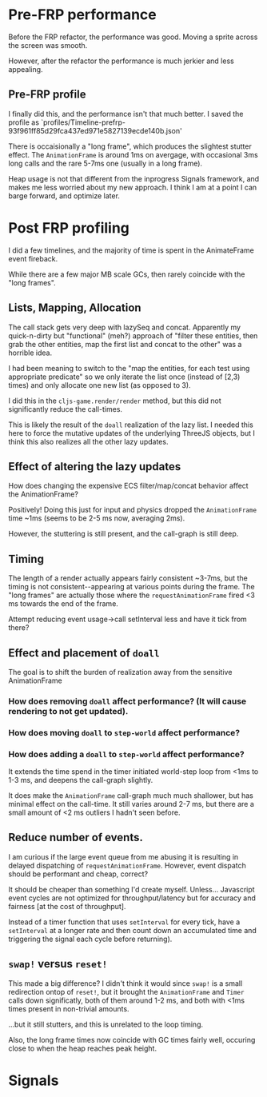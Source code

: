 # Pre-FRP performance

Before the FRP refactor, the performance was good. Moving a sprite across the screen was smooth.

However, after the refactor the performance is much jerkier and less appealing.

## Pre-FRP profile

I finally did this, and the performance isn't that much better. I saved the profile as `profiles/Timeline-prefrp-93f961ff85d29fca437ed971e5827139ecde140b.json'

There is occaisionally a "long frame", which produces the slightest stutter effect. The `AnimationFrame` is around 1ms on avergage, with occasional 3ms long calls and the rare 5-7ms one (usually in a long frame).

Heap usage is not that different from the inprogress Signals framework, and makes me less worried about my new approach. I think I am at a point I can barge forward, and optimize later.

# Post FRP profiling

I did a few timelines, and the majority of time is spent in the AnimateFrame event fireback.

While there are a few major MB scale GCs, then rarely coincide with the "long frames".

## Lists, Mapping, Allocation

The call stack gets very deep with lazySeq and concat. Apparently my quick-n-dirty but "functional" (meh?) approach of "filter these entities, then grab the other entities, map the first list and concat to the other" was a horrible idea.

I had been meaning to switch to the "map the entities, for each test using appropriate predicate" so we only iterate the list once (instead of [2,3) times) and only allocate one new list (as opposed to 3).

I did this in the `cljs-game.render/render` method, but this did not significantly reduce the call-times.

This is likely the result of the `doall` realization of the lazy list. I needed this here to force the mutative updates of the underlying ThreeJS objects, but I think this also realizes all the other lazy updates.

## Effect of altering the lazy updates

How does changing the expensive ECS filter/map/concat behavior affect the AnimationFrame?

Positively! Doing this just for input and physics dropped the `AnimationFrame` time ~1ms (seems to be 2-5 ms now, averaging 2ms).

However, the stuttering is still present, and the call-graph is still deep.

## Timing

The length of a render actually appears fairly consistent ~3-7ms, but the timing is not consistent--appearing at various points during the frame. The "long frames" are actually those where the `requestAnimationFrame` fired <3 ms towards the end of the frame.

Attempt reducing event usage->call setInterval less and have it tick from there?

## Effect and placement of `doall`

The goal is to shift the burden of realization away from the sensitive AnimationFrame

### How does removing `doall` affect performance? (It will cause rendering to not get updated).

### How does moving `doall` to `step-world` affect performance?

### How does adding a `doall` to `step-world` affect performance?

It extends the time spend in the timer initiated world-step loop from <1ms to 1-3 ms, and deepens the call-graph slightly.

It does make the `AnimationFrame` call-graph much much shallower, but has minimal effect on the call-time. It still varies around 2-7 ms, but there are a small amount of <2 ms outliers I hadn't seen before.

## Reduce number of events.

I am curious if the large event queue from me abusing it is resulting in delayed dispatching of `requestAnimationFrame`. However, event dispatch should be performant and cheap, correct?

It should be cheaper than something I'd create myself. Unless... Javascript event cycles are not optimized for throughput/latency but for accuracy and fairness [at the cost of throughput].

Instead of a timer function that uses `setInterval` for every tick, have a `setInterval` at a longer rate and then count down an accumulated time and triggering the signal each cycle before returning).

## `swap!` versus `reset!`

This made a big difference? I didn't think it would since `swap!` is a small redirection ontop of `reset!`, but it brought the `AnimationFrame` and `Timer` calls down significatly, both of them around 1-2 ms, and both with <1ms times present in non-trivial amounts.

...but it still stutters, and this is unrelated to the loop timing.

Also, the long frame times now coincide with GC times fairly well, occuring close to when the heap reaches peak height.

# Signals
